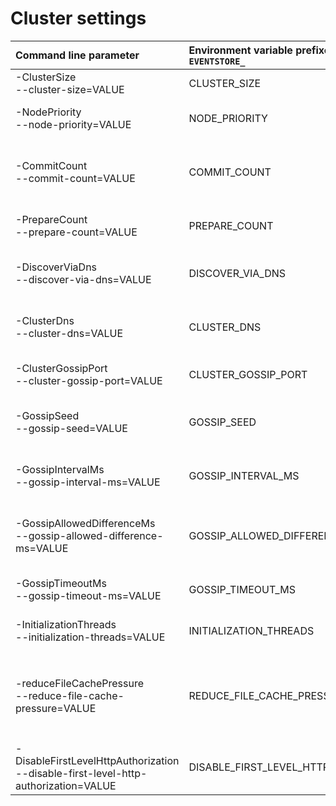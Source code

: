 # Cluster settings

| Command line parameter | Environment variable prefixed with `EVENTSTORE_` | Config file YAML | Description |
|:-------------|:----------|:-----------|:----------|
| -ClusterSize<br/>--cluster-size=VALUE<br/> | CLUSTER_SIZE | ClusterSize | The number of nodes in the cluster. (Default: 1) |
| -NodePriority<br/>--node-priority=VALUE<br/> | NODE_PRIORITY | NodePriority | The node priority used during master election (Default: 0) |
| -CommitCount<br/>--commit-count=VALUE<br/> | COMMIT_COUNT | CommitCount | The number of nodes which must acknowledge commits before acknowledging to a client. (Default: -1) |
| -PrepareCount<br/>--prepare-count=VALUE<br/> | PREPARE_COUNT | PrepareCount | The number of nodes which must acknowledge prepares. (Default: -1) |
| -DiscoverViaDns<br/>--discover-via-dns=VALUE<br/> | DISCOVER_VIA_DNS | DiscoverViaDns | Whether to use DNS lookup to discover other cluster nodes. (Default: True) |
| -ClusterDns<br/>--cluster-dns=VALUE<br/> | CLUSTER_DNS | ClusterDns | DNS name from which other nodes can be discovered. (Default: fake.dns) |
| -ClusterGossipPort<br/>--cluster-gossip-port=VALUE<br/> | CLUSTER_GOSSIP_PORT | ClusterGossipPort | The port on which cluster nodes' managers are running. (Default: 30777) |
| -GossipSeed<br/>--gossip-seed=VALUE<br/> | GOSSIP_SEED | GossipSeed | Endpoints for other cluster nodes from which to seed gossip (Default: n/a) |
| -GossipIntervalMs<br/>--gossip-interval-ms=VALUE<br/> | GOSSIP_INTERVAL_MS | GossipIntervalMs | The interval in ms that nodes should try to gossip with each other (Default: 1000) |
| -GossipAllowedDifferenceMs<br/>--gossip-allowed-difference-ms=VALUE<br/> | GOSSIP_ALLOWED_DIFFERENCE_MS | GossipAllowedDifferenceMs | The amount of drift, in ms, between clocks on nodes allowed before gossip is rejected. (Default: 60000) |
| -GossipTimeoutMs<br/>--gossip-timeout-ms=VALUE<br/> | GOSSIP_TIMEOUT_MS | GossipTimeoutMs | The timeout in ms of gossip to another node. (Default: 500) |
| -InitializationThreads<br/>--initialization-threads=VALUE | INITIALIZATION_THREADS | InitializationThreads | Number of threads used to load chunk and index files. (Default: 1) |
| -reduceFileCachePressure<br/>--reduce-file-cache-pressure=VALUE| REDUCE_FILE_CACHE_PRESSURE | reduceFileCachePressure   | Disables `FileOptions.RandomAccess` cache flag when opening chunk files. Useful if the Windows File Cache is consuming memory. (Default: False) |
| -DisableFirstLevelHttpAuthorization<br/>--disable-first-level-http-authorization=VALUE | DISABLE_FIRST_LEVEL_HTTP_AUTHORIZATION | DisableFirstLevelHttpAuthorization | Disables authorization layer on endpoints. (Default: True) |
